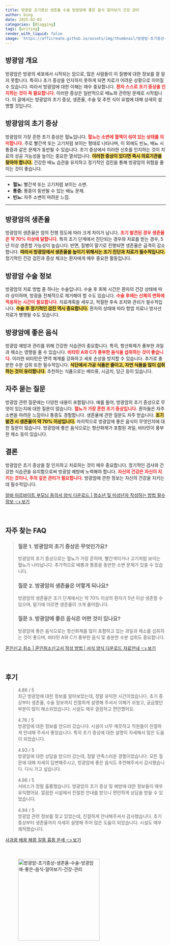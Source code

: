 ```yaml
---
title: 방광암 초기증상 생존율 수술 방광암에 좋은 음식 알아보기 건강 관리
author: bing
date: 2025-02-02
categories: [Blogging]
tags: [writing]
render_with_liquid: false
image: 'https://afficreate.github.io/assets/img/thumbnail/방광암-초기증상-생존율-수술-방광암에-좋은-음식-알아보기-건강-관리.webp'
---
```



<h2 id='방광암_개요'>방광암 개요</h2>

<p>방광암은 방광의 세포에서 시작되는 암으로, 많은 사람들이 이 질병에 대한 정보를 잘 알지 못합니다. 특히나 초기 증상을 인지하지 못하게 되면 치료가 어려운 상황으로 이어질 수 있습니다. 따라서 방광암에 대한 이해는 매우 중요합니다. <b><span style="color: #ee2323;">환자 스스로 초기 증상을 인지하는 것이 꼭 필요합니다.</span></b> 이러한 증상은 일반적으로 배뇨와 관련된 문제로 시작됩니다. 이 글에서는 방광암의 초기 증상, 생존율, 수술 및 추천 식이 요법에 대해 상세히 설명할 것입니다.</p>

<h2 id='방광암_초기_증상'>방광암의 초기 증상</h2>

<p>방광암의 가장 흔한 초기 증상은 혈뇨입니다. <b><span style="color: #ee2323;">혈뇨는 소변에 혈액이 섞여 있는 상태를 의미합니다.</span></b> 주로 빨간색 또는 고기처럼 보이는 형태로 나타나며, 이 외에도 빈뇨, 배뇨 시 통증과 같은 문제가 동반될 수 있습니다. 초기 증상에서 이러한 신호를 인지하는 것이 치료의 성공 가능성을 높이는 중요한 열쇠입니다. <b><span style="background-color: #ffe066;">이러한 증상이 있다면 즉시 의료기관을 찾아야 합니다.</span></b> 건강한 배뇨 습관을 유지하고 정기적인 검진을 통해 방광암의 위험을 줄이는 것이 좋습니다.</p>

<hr />

<ul>
    <li><b>혈뇨:</b> 빨간색 또는 고기처럼 보이는 소변.</li>
    <li><b>통증:</b> 통증이 동반될 수 있는 배뇨 문제.</li>
    <li><b>빈뇨:</b> 자주 소변이 마려운 느낌.</li>
</ul>

<hr />

<h2 id='방광암_생존율'>방광암의 생존율</h2>

<p>방광암의 생존율은 암의 진행 정도에 따라 크게 차이가 납니다. <b><span style="color: #ee2323;">조기 발견된 경우 생존율은 약 70% 이상에 달합니다.</span></b> 특히 조기 단계에서 진단되는 경우와 치료를 받는 경우, 5년 이상 생존할 가능성이 높습니다. 반면, 질병이 말기로 진행되면 생존율은 급격히 감소합니다. <b><span style="background-color: #ffe066;">따라서 방광암에서 생존율을 높이기 위해서는 조기 진단과 치료가 필수적입니다.</span></b> 정기적인 건강 검진과 증상 체크는 환자에게 매우 중요한 활동입니다.</p>

<h2 id='방광암_수술_정보'>방광암 수술 정보</h2>

<p>방광암의 치료 방법 중 하나는 수술입니다. 수술 후 회복 시간은 환자의 건강 상태에 따라 상이하며, 방광을 전체적으로 제거해야 할 수도 있습니다. <b><span style="color: #ee2323;">수술 후에는 신체의 변화에 적응하는 시간이 필요합니다.</span></b> 치료계획을 세우고, 적절한 후속 조치와 관리가 필수적입니다. <b><span style="background-color: #ffe066;">수술 후 정기적인 검진 역시 중요합니다.</span></b> 환자의 상태에 따라 항암 치료나 방사선 치료가 병행될 수도 있습니다.</p>

<h2 id='방광암에_좋은_음식'>방광암에 좋은 음식</h2>

<p>방광암 예방과 관리를 위해 건강한 식습관이 중요합니다. 특히, 항산화제가 풍부한 과일과 채소는 영향을 줄 수 있습니다. <b><span style="color: #ee2323;">비타민 A와 C가 풍부한 음식을 섭취하는 것이 좋습니다.</span></b> 이러한 비타민은 면역 체계를 강화하고 세포 손상을 방지할 수 있습니다. 추가로 충분한 수분 섭취 또한 필수적입니다. <b><span style="background-color: #ffe066;">식단에서 가공 식품은 줄이고, 자연 식품을 많이 섭취하는 것이 유리합니다.</span></b> 추천하는 식품으로는 베리류, 시금치, 당근 등이 있습니다.</p>

<h2 id='자주_묻는_질문'>자주 묻는 질문</h2>

<p>방광암 관련 질문에는 다양한 내용이 포함됩니다. 예를 들어, 방광암의 초기 증상으로 무엇이 있는지에 대한 질문이 많습니다. <b><span style="color: #ee2323;">혈뇨가 가장 흔한 초기 증상입니다.</span></b> 환자들은 자주 소변을 마려운 느낌이나 통증도 경험합니다. 생존율에 관한 질문도 자주 받습니다. <b><span style="background-color: #ffe066;">조기 발견 시 생존율이 약 70% 이상입니다.</span></b> 마지막으로 방광암에 좋은 음식이 무엇인지에 대한 질문이 많습니다. 방광암에 좋은 음식으로는 항산화제가 포함된 과일, 비타민이 풍부한 채소 등이 있습니다.</p>

<h2 id='결론'>결론</h2>

<p>방광암은 초기 증상을 잘 인지하고 치료하는 것이 매우 중요합니다. 정기적인 검사와 건강한 식습관을 유지함으로써 방광암 예방에 노력해야 합니다. <b><span style="color: #ee2323;">자신의 건강은 자신이 지키는 것이니, 주의 깊은 관리가 필요합니다.</span></b> 방광암에 관한 정보는 자신의 건강을 지키는데 필수적입니다.</p>


<p><a class="click-button" title="알바 아르바이트 부모님 동의서 양식 다운로드 | 청소년 및 미성년자 작성하는 방법 필수 정보" href="https://afficreate.github.io/posts/%EC%95%8C%EB%B0%94-%EC%95%84%EB%A5%B4%EB%B0%94%EC%9D%B4%ED%8A%B8-%EB%B6%80%EB%AA%A8%EB%8B%98-%EB%8F%99%EC%9D%98%EC%84%9C-%EC%96%91%EC%8B%9D-%EB%8B%A4%EC%9A%B4%EB%A1%9C%EB%93%9C-%EC%B2%AD%EC%86%8C%EB%85%84-%EB%B0%8F-%EB%AF%B8%EC%84%B1%EB%85%84%EC%9E%90-%EC%9E%91%EC%84%B1%ED%95%98%EB%8A%94-%EB%B0%A9%EB%B2%95-%ED%95%84%EC%88%98-%EC%A0%95%EB%B3%B4/" rel="dofollow">알바 아르바이트 부모님 동의서 양식 다운로드 | 청소년 및 미성년자 작성하는 방법 필수 정보 👈 보기</a></p><br>
<h2 id='자주_찾는_FAQ'>자주 찾는 FAQ</h2>
<div itemscope="" itemtype="https://schema.org/FAQPage"> 
<blockquote> 
<div itemscope="" itemprop="mainEntity" itemtype="https://schema.org/Question"> 
<h3 itemprop="name">질문 1. 방광암의 초기 증상은 무엇인가요?</h3> 
<div itemscope="" itemprop="acceptedAnswer" itemtype="https://schema.org/Answer"> 
<span itemprop="text"> 
<p>방광암의 초기 증상으로는 혈뇨가 가장 흔하며, 빨간색이거나 고기처럼 보이는 혈뇨가 나타납니다. 추가적으로 배통과 통증을 동반한 소변 문제가 있을 수 있습니다.</p> 
</span> 
</div> 
</div> 

<div itemscope="" itemprop="mainEntity" itemtype="https://schema.org/Question"> 
<h3 itemprop="name">질문 2. 방광암의 생존율은 어떻게 되나요?</h3> 
<div itemscope="" itemprop="acceptedAnswer" itemtype="https://schema.org/Answer"> 
<span itemprop="text"> 
<p>방광암의 생존율은 조기 단계에서는 약 70% 이상의 환자가 5년 이상 생존할 수 있으며, 말기에 이르면 생존율이 크게 줄어듭니다.</p> 
</span> 
</div> 
</div> 

<div itemscope="" itemprop="mainEntity" itemtype="https://schema.org/Question"> 
<h3 itemprop="name">질문 3. 방광암에 좋은 음식은 어떤 것이 있나요?</h3> 
<div itemscope="" itemprop="acceptedAnswer" itemtype="https://schema.org/Answer"> 
<span itemprop="text"> 
<p>방광암에 좋은 음식으로는 항산화제를 많이 포함하고 있는 과일과 채소를 섭취하는 것이 좋으며, 비타민 A와 C가 풍부한 음식 및 충분한 수분 섭취도 중요합니다.</p> 
</span> 
</div> 
</div> 
</blockquote> 
</div>
<p><a class="click-button" title="혼인신고 취소 | 혼인취소신고서 작성 방법 | 서식 양식 다운로드 자료안내" href="https://afficreate.github.io/posts/%ED%98%BC%EC%9D%B8%EC%8B%A0%EA%B3%A0-%EC%B7%A8%EC%86%8C-%ED%98%BC%EC%9D%B8%EC%B7%A8%EC%86%8C%EC%8B%A0%EA%B3%A0%EC%84%9C-%EC%9E%91%EC%84%B1-%EB%B0%A9%EB%B2%95-%EC%84%9C%EC%8B%9D-%EC%96%91%EC%8B%9D-%EB%8B%A4%EC%9A%B4%EB%A1%9C%EB%93%9C-%EC%9E%90%EB%A3%8C%EC%95%88%EB%82%B4/" rel="dofollow">혼인신고 취소 | 혼인취소신고서 작성 방법 | 서식 양식 다운로드 자료안내 👈 보기</a></p><br>
<h2 id='후기'>후기</h2>
<div itemscope itemtype="https://schema.org/Product">
  <blockquote>
  <div itemprop="review" itemscope itemtype="https://schema.org/Review">
      <div itemprop="reviewRating" itemscope itemtype="https://schema.org/Rating"> <span itemprop="ratingValue">4.86</span> / <span itemprop="bestRating">5</span> </div>
      <span itemprop="reviewBody">최근 방광암에 대한 정보를 알아보았는데, 정말 유익한 시간이었습니다. 초기 증상부터 생존율, 수술 정보까지 친절하게 설명해 주셔서 이해가 쉬웠고, 궁금했던 부분이 많이 해소되었습니다. 시설도 매우 깔끔하고 편안했어요.</span>
  </div>
  <br>
  <div itemprop="review" itemscope itemtype="https://schema.org/Review">
      <div itemprop="reviewRating" itemscope itemtype="https://schema.org/Rating"> <span itemprop="ratingValue">4.76</span> / <span itemprop="bestRating">5</span> </div>
      <span itemprop="reviewBody">방광암에 대한 정보를 얻으러 갔습니다. 시설이 너무 깨끗하고 직원들이 친절하게 안내해 주셔서 좋았습니다. 특히 초기 증상에 대한 설명이 자세해서 많은 도움이 되었습니다.</span>
  </div>
  <br>
  <div itemprop="review" itemscope itemtype="https://schema.org/Review">
      <div itemprop="reviewRating" itemscope itemtype="https://schema.org/Rating"> <span itemprop="ratingValue">4.93</span> / <span itemprop="bestRating">5</span> </div>
      <span itemprop="reviewBody">방광암에 대한 상담을 받으러 갔는데, 정말 만족스러운 경험이었습니다. 모든 질문에 대해 자세히 답변해주시고, 방광암에 좋은 음식도 추천해주셔서 감사했습니다. 다시 가고 싶습니다.</span>
  </div>
  <br>
  <div itemprop="review" itemscope itemtype="https://schema.org/Review">
      <div itemprop="reviewRating" itemscope itemtype="https://schema.org/Rating"> <span itemprop="ratingValue">4.96</span> / <span itemprop="bestRating">5</span> </div>
      <span itemprop="reviewBody">서비스가 정말 훌륭했습니다. 방광암의 초기 증상 및 예방에 대한 정보들이 매우 유익했어요. 깔끔한 시설에서 친절한 안내를 받으니 편안하게 상담을 받을 수 있었습니다.</span>
  </div>
  <br>
  <div itemprop="review" itemscope itemtype="https://schema.org/Review">
      <div itemprop="reviewRating" itemscope itemtype="https://schema.org/Rating"> <span itemprop="ratingValue">4.94</span> / <span itemprop="bestRating">5</span> </div>
      <span itemprop="reviewBody">방광암 관련 정보를 찾고 있었는데, 친절하게 안내해주셔서 감사했습니다. 초기 증상부터 생존율까지 자세히 설명해 주어 많은 도움이 되었습니다. 시설도 매우 쾌적했습니다.</span>
  </div>
  </blockquote>
</div>
<p><a class="click-button" title="사과꿈 배꿈 해몽 길몽 흉몽 운세" href="https://afficreate.github.io/posts/%EC%82%AC%EA%B3%BC%EA%BF%88-%EB%B0%B0%EA%BF%88-%ED%95%B4%EB%AA%BD-%EA%B8%B8%EB%AA%BD-%ED%9D%89%EB%AA%BD-%EC%9A%B4%EC%84%B8/" rel="dofollow">사과꿈 배꿈 해몽 길몽 흉몽 운세 👈 보기</a></p><br>
<figure class="image"><img src="https://afficreate.github.io/assets/img/thumbnail/방광암-초기증상-생존율-수술-방광암에-좋은-음식-알아보기-건강-관리.webp" alt="방광암-초기증상-생존율-수술-방광암에-좋은-음식-알아보기-건강-관리" width="256" height="256"></figure>